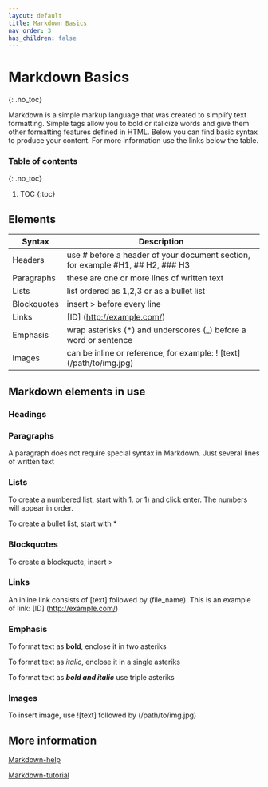 ```yaml
---
layout: default
title: Markdown Basics
nav_order: 3
has_children: false
---
```


# Markdown Basics
{: .no_toc}

Markdown is a simple markup language that was created to simplify text formatting. Simple tags allow you to bold or italicize words and give them other formatting features defined in HTML.
Below you can find basic syntax to produce your content. For more information use the links below the table.

### Table of contents
{: .no_toc}

1. TOC
{:toc}


## Elements


|Syntax|Description|
|---| --------------------
|Headers|use # before a header of your document section, for example #H1, ## H2, ### H3|
|Paragraphs|these are one or more lines of written text|
|Lists|list ordered as 1,2,3 or as a bullet list|
|Blockquotes|insert > before every line|
|Links|[ID] (http://example.com/)|
|Emphasis|wrap asterisks (*) and underscores (_) before a word or sentence|
|Images|can be inline or reference, for example: ! [text] (/path/to/img.jpg)|

## Markdown elements in use

### Headings
### Paragraphs
A paragraph does not require special syntax in Markdown. Just several lines of written text
### Lists
To create a numbered list, start with 1. or 1) and click enter. The numbers will appear in order.

To create a bullet list, start with *

### Blockquotes
To create a blockquote, insert >
### Links
An inline link consists of [text] followed by (file_name).
This is an example of link: [ID] (http://example.com/)

### Emphasis
To format text as **bold**, enclose it in two asteriks

To format text as *italic*, enclose it in a single asteriks

To format text as ***bold and italic*** use triple asteriks
### Images
To insert image, use ![text] followed by (/path/to/img.jpg)



## More information
[Markdown-help](https://daringfireball.net/projects/markdown/)


[Markdown-tutorial](https://commonmark.org/help/tutorial/index.html)

